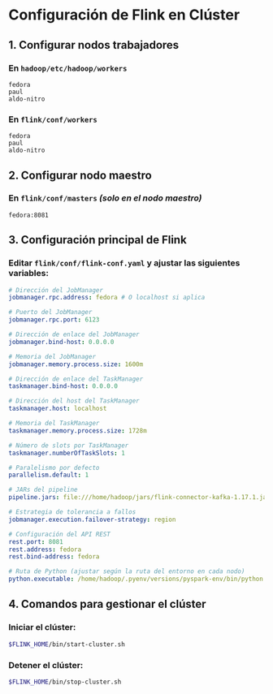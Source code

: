 # Configuración de Flink en Clúster

## 1. Configurar nodos trabajadores

### En `hadoop/etc/hadoop/workers`

```
fedora
paul
aldo-nitro
```

### En `flink/conf/workers`

```
fedora
paul
aldo-nitro
```

## 2. Configurar nodo maestro

### En `flink/conf/masters` _(solo en el nodo maestro)_

```
fedora:8081
```

## 3. Configuración principal de Flink

### Editar `flink/conf/flink-conf.yaml` y ajustar las siguientes variables:

```yaml
# Dirección del JobManager
jobmanager.rpc.address: fedora # O localhost si aplica

# Puerto del JobManager
jobmanager.rpc.port: 6123

# Dirección de enlace del JobManager
jobmanager.bind-host: 0.0.0.0

# Memoria del JobManager
jobmanager.memory.process.size: 1600m

# Dirección de enlace del TaskManager
taskmanager.bind-host: 0.0.0.0

# Dirección del host del TaskManager
taskmanager.host: localhost

# Memoria del TaskManager
taskmanager.memory.process.size: 1728m

# Número de slots por TaskManager
taskmanager.numberOfTaskSlots: 1

# Paralelismo por defecto
parallelism.default: 1

# JARs del pipeline
pipeline.jars: file:///home/hadoop/jars/flink-connector-kafka-1.17.1.jar;file:///home/hadoop/jars/kafka-clients-3.3.2.jar

# Estrategia de tolerancia a fallos
jobmanager.execution.failover-strategy: region

# Configuración del API REST
rest.port: 8081
rest.address: fedora
rest.bind-address: fedora

# Ruta de Python (ajustar según la ruta del entorno en cada nodo)
python.executable: /home/hadoop/.pyenv/versions/pyspark-env/bin/python
```

## 4. Comandos para gestionar el clúster

### Iniciar el clúster:

```bash
$FLINK_HOME/bin/start-cluster.sh
```

### Detener el clúster:

```bash
$FLINK_HOME/bin/stop-cluster.sh
```
